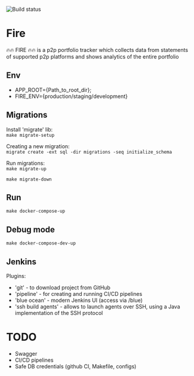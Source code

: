 ![Build status](https://github.com/denisandreenko/fire/actions/workflows/ci.yaml/badge.svg?branch=main&event=push)

# Fire
🔥🔥 FIRE 🔥🔥 is a p2p portfolio tracker which collects data from statements of supported p2p platforms and shows analytics of the entire portfolio  

## Env
- APP_ROOT={Path_to_root_dir};
- FIRE_ENV={production/staging/development}

## Migrations
Install 'migrate' lib: <br>
```make migrate-setup```

Creating a new migration: <br>
```migrate create -ext sql -dir migrations -seq initialize_schema```

Run migrations: <br>
```make migrate-up```

```make migrate-down```

## Run
```make docker-compose-up```

## Debug mode
```make docker-compose-dev-up```

## Jenkins
Plugins:
- 'git' - to download project from GitHub
- 'pipeline' - for creating and running CI/CD pipelines
- 'blue ocean' - modern Jenkins UI (access via <jenkins-url>/blue)
- 'ssh build agents' - allows to launch agents over SSH, using a Java implementation of the SSH protocol


# TODO
- Swagger
- CI/CD pipelines
- Safe DB credentials (github CI, Makefile, configs)